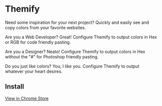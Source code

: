 # Themify
Need some inspiration for your next project? 
Quickly and easily see and copy colors from your favorite websites.

Are you a Web Developer? Great! Configure Themify to 
output colors in Hex or RGB for code friendly pasting.

Are you a Designer? Neato! Configure Themify to output 
colors in Hex without the "#" for Photoshop friendly pasting.

Do you just like colors? You, I like you.
Configure Themify to output whatever your heart desires. 

## Install
[View in Chrome Store](https://chrome.google.com/webstore/detail/themify/depilomfokpbdjhmagangenafijekkjc?hl=en&authuser=0)

